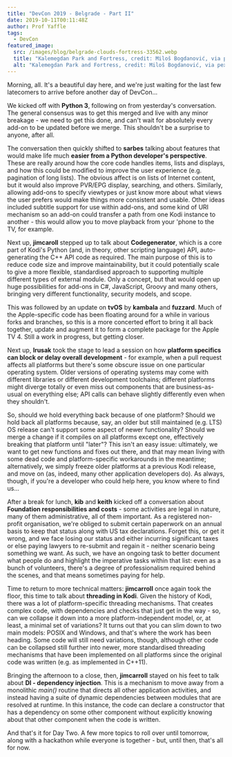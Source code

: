 ```yaml
---
title: "DevCon 2019 - Belgrade - Part II"
date: 2019-10-11T00:11:48Z
author: Prof Yaffle
tags:
  - DevCon
featured_image:
  src: /images/blog/belgrade-clouds-fortress-33562.webp
  title: "Kalemegdan Park and Fortress, credit: Miloš Bogdanović, via pexels.com"
  alt: "Kalemegdan Park and Fortress, credit: Miloš Bogdanović, via pexels.com"
---
```


Morning, all. It's a beautiful day here, and we're just waiting for the last few latecomers to arrive before another day of DevCon...

We kicked off with **Python 3**, following on from yesterday's conversation. The general consensus was to get this merged and live with any minor breakage - we need to get this done, and can't wait for absolutely every add-on to be updated before we merge. This shouldn't be a surprise to anyone, after all.

The conversation then quickly shifted to **sarbes** talking about features that would make life much **easier from a Python developer's perspective**. These are really around how the core code handles items, lists and displays, and how this could be modified to improve the user experience (e.g. pagination of long lists). The obvious affect is on lists of Internet content, but it would also improve PVR/EPG display, searching, and others. Similarly, allowing add-ons to specify viewtypes or just know more about what views the user prefers would make things more consistent and usable. Other ideas included subtitle support for use within add-ons, and some kind of URI mechanism so an add-on could transfer a path from one Kodi instance to another - this would allow you to move playback from your 'phone to the TV, for example.

Next up, **jimcaroll** stepped up to talk about **Codegenerator**, which is a core part of Kodi's Python (and, in theory, other scripting language) API, auto-generating the C++ API code as required. The main purpose of this is to reduce code size and improve maintainability, but it could potentially scale to give a more flexible, standardised approach to supporting multiple different types of external module. Only a concept, but that would open up huge possibilities for add-ons in C#, JavaScript, Groovy and many others, bringing very different functionality, security models, and scope.

This was followed by an update on **tvOS** by **kambala** and **fuzzard**. Much of the Apple-specific code has been floating around for a while in various forks and branches, so this is a more concerted effort to bring it all back together, update and augment it to form a complete package for the Apple TV 4. Still a work in progress, but getting closer.

Next up, **lrusak** took the stage to lead a session on how **platform specifics can block or delay overall development** - for example, when a pull request affects all platforms but there's some obscure issue on one particular operating system. Older versions of operating systems may come with different libraries or different development toolchains; different platforms might diverge totally or even miss out components that are business-as-usual on everything else; API calls can behave slightly differently even when they shouldn't.

So, should we hold everything back because of one platform? Should we hold back all platforms because, say, an older but still maintained (e.g. LTS) OS release can't support some aspect of newer functionality? Should we merge a change if it compiles on all platforms except one, effectively breaking that platform until "later"? This isn't an easy issue: ultimately, we want to get new functions and fixes out there, and that may mean living with some dead code and platform-specific workarounds in the meantime; alternatively, we simply freeze older platforms at a previous Kodi release, and move on (as, indeed, many other application developers do). As always, though, if you're a developer who could help here, you know where to find us...

After a break for lunch, **kib** and **keith** kicked off a conversation about **Foundation responsibilities and costs** - some activities are legal in nature, many of them administrative, all of them important. As a registered non-profit organisation, we're obliged to submit certain paperwork on an annual basis to keep that status along with US tax declarations. Forget this, or get it wrong, and we face losing our status and either incurring significant taxes or else paying lawyers to re-submit and regain it - neither scenario being something we want. As such, we have an ongoing task to better document what people do and highlight the imperative tasks within that list: even as a bunch of volunteers, there's a degree of professionalism required behind the scenes, and that means sometimes paying for help.

Time to return to more technical matters: **jimcarroll** once again took the floor, this time to talk about **threading in Kodi**. Given the history of Kodi, there was a lot of platform-specific threading mechanisms. That creates complex code, with dependencies and checks that just get in the way - so, can we collapse it down into a more platform-independent model, or, at least, a minimal set of variations? It turns out that you can slim down to two main models: POSIX and Windows, and that's where the work has been heading. Some code will still need variations, though, although other code can be collapsed still further into newer, more standardised threading mechanisms that have been implemented on all platforms since the original code was written (e.g. as implemented in C++11).

Bringing the afternoon to a close, then, **jimcarroll** stayed on his feet to talk about **DI - dependency injection**. This is a mechanism to move away from a monolithic _main()_ routine that directs all other application activities, and instead having a suite of dynamic dependencies between modules that are resolved at runtime. In this instance, the code can declare a constructor that has a dependency on some other component without explicitly knowing about that other component when the code is written.

And that's it for Day Two. A few more topics to roll over until tomorrow, along with a hackathon while everyone is together - but, until then, that's all for now.
